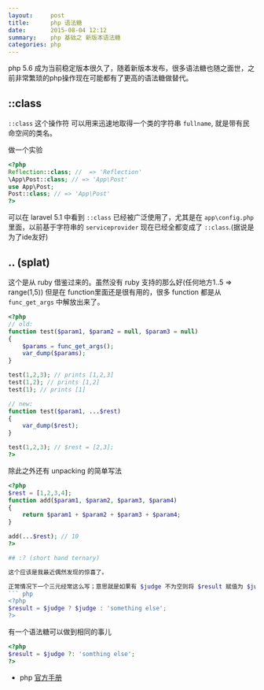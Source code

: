 ```yaml
---
layout:     post
title:      php 语法糖
date:       2015-08-04 12:12
summary:    php 基础之 新版本语法糖
categories: php
---
```


php 5.6 成为当前稳定版本很久了，随着新版本发布，很多语法糖也随之面世，之前非常繁琐的php操作现在可能都有了更高的语法糖做替代。

## ::class

`::class` 这个操作符 可以用来迅速地取得一个类的字符串 `fullname`, 就是带有民命空间的类名。

做一个实验

``` php
<?php
Reflection::class; //  => 'Reflection'
\App\Post::class; // => 'App\Post'
use App\Post;
Post::class; // => 'App\Post'
?>
```

可以在 laravel 5.1 中看到 `::class` 已经被广泛使用了，尤其是在 `app\config.php` 里面，以前基于字符串的 `serviceprovider` 现在已经全都变成了 `::class`.(据说是为了ide友好)


## .. (splat)

这个是从 ruby 借鉴过来的。虽然没有 ruby 支持的那么好(任何地方1..5 => range(1,5)) 但是在 function里面还是很有用的，很多 function 都是从 `func_get_args` 中解放出来了。

``` php
<?php 
// old:
function test($param1, $param2 = null, $param3 = null) 
{
    $params = func_get_args();
    var_dump($params);
}

test(1,2,3); // prints [1,2,3]
test(1,2); // prints [1,2]
test(1); // prints [1]

// new:
function test($param1, ...$rest)
{
    var_dump($rest);
}

test(1,2,3); // $rest = [2,3];
?>
```

除此之外还有 unpacking 的简单写法

``` php
<?php 
$rest = [1,2,3,4];
function add($param1, $param2, $param3, $param4)
{
    return $param1 + $param2 + $param3 + $param4;
}

add(...$rest); // 10
?>

## :? (short hand ternary)

这个应该是我最近偶然发现的惊喜了。

正常情况下一个三元经常这么写；意思就是如果有 $judge 不为空则将 $result 赋值为 $judge
``` php
<?php
$result = $judge ? $judge : 'something else';
?>
```

有一个语法糖可以做到相同的事儿

``` php
<?php 
$result = $judge ?: 'somthing else';
?>
```
* php [官方手册](http://php.net/manual/)
